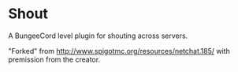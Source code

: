 Shout
=====

A BungeeCord level plugin for shouting across servers.

"Forked" from http://www.spigotmc.org/resources/netchat.185/ with premission from the creator. 
